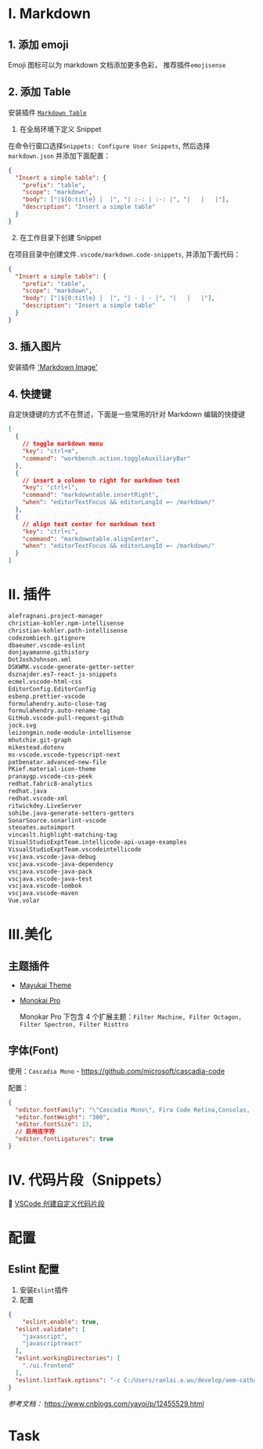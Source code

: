 # I. Markdown

## 1. 添加 emoji

Emoji 图标可以为 markdown 文档添加更多色彩， 推荐插件`emojisense`

## 2. 添加 Table

安装插件 [`Markdown Table`](https://marketplace.visualstudio.com/items?itemName=TakumiI.markdowntable)

1. 在全局环境下定义 Snippet

在命令行窗口选择`Snippets: Configure User Snippets`, 然后选择`markdown.json` 并添加下面配置：

```json
{
  "Insert a simple table": {
    "prefix": "table",
    "scope": "markdown",
    "body": ["|${0:title} |  |", "| :-: | :-: |", "|   |   |"],
    "description": "Insert a simple table"
  }
}
```

2. 在工作目录下创建 Snippet

在项目目录中创建文件`.vscode/markdown.code-snippets`, 并添加下面代码：

```json
{
  "Insert a simple table": {
    "prefix": "table",
    "scope": "markdown",
    "body": ["|${0:title} |  |", "| - | - |", "|   |   |"],
    "description": "Insert a simple table"
  }
}
```

## 3. 插入图片

安装插件 ['Markdown Image'](https://marketplace.visualstudio.com/items?itemName=hancel.markdown-image)

## 4. 快捷键

自定快捷键的方式不在赘述，下面是一些常用的针对 Markdown 编辑的快捷键

```json
[
  {
    // toggle markdown menu
    "key": "ctrl+m",
    "command": "workbench.action.toggleAuxiliaryBar"
  },
  {
    // insert a colomn to right for markdown text
    "key": "ctrl+l",
    "command": "markdowntable.insertRight",
    "when": "editorTextFocus && editorLangId =~ /markdown/"
  },
  {
    // align text center for markdown text
    "key": "ctrl+c",
    "command": "markdowntable.alignCenter",
    "when": "editorTextFocus && editorLangId =~ /markdown/"
  }
]
```

# II. 插件

```markdown
alefragnani.project-manager
christian-kohler.npm-intellisense
christian-kohler.path-intellisense
codezombiech.gitignore
dbaeumer.vscode-eslint
donjayamanne.githistory
DotJoshJohnson.xml
DSKWRK.vscode-generate-getter-setter
dsznajder.es7-react-js-snippets
ecmel.vscode-html-css
EditorConfig.EditorConfig
esbenp.prettier-vscode
formulahendry.auto-close-tag
formulahendry.auto-rename-tag
GitHub.vscode-pull-request-github
jock.svg
leizongmin.node-module-intellisense
mhutchie.git-graph
mikestead.dotenv
ms-vscode.vscode-typescript-next
patbenatar.advanced-new-file
PKief.material-icon-theme
pranaygp.vscode-css-peek
redhat.fabric8-analytics
redhat.java
redhat.vscode-xml
ritwickdey.LiveServer
sohibe.java-generate-setters-getters
SonarSource.sonarlint-vscode
steoates.autoimport
vincaslt.highlight-matching-tag
VisualStudioExptTeam.intellicode-api-usage-examples
VisualStudioExptTeam.vscodeintellicode
vscjava.vscode-java-debug
vscjava.vscode-java-dependency
vscjava.vscode-java-pack
vscjava.vscode-java-test
vscjava.vscode-lombok
vscjava.vscode-maven
Vue.volar
```

# III.美化

## 主题插件

- [Mayukai Theme](https://marketplace.visualstudio.com/items?itemName=GulajavaMinistudio.mayukaithemevsc)

- [Monokai Pro](https://marketplace.visualstudio.com/items?itemName=monokai.theme-monokai-pro-vscode)

  Monokar Pro 下包含 4 个扩展主题：`Filter Machine, Filter Octagon, Filter Spectron, Filter Risttro`

## 字体(Font)

使用：`Cascadia Mono` - <a href="https://github.com/microsoft/cascadia-code" style="text-decoration:underline;color: #27ae60">https://github.com/microsoft/cascadia-code</a>

配置：

```json
{
  "editor.fontFamily": "\"Cascadia Mono\", Fira Code Retina,Consolas, 'Courier New', monospace",
  "editor.fontWeight": "300",
  "editor.fontSize": 13,
  // 启用连字符
  "editor.fontLigatures": true
}
```

# IV. 代码片段（Snippets）

💪  [VSCode 创建自定义代码片段](https://juejin.cn/post/7238230111941394488)


# 配置

## Eslint 配置

1. 安装`Eslint`插件
2. 配置

```json
{
	"eslint.enable": true,
  "eslint.validate": [
    "javascript",
    "javascriptreact"
  ],
  "eslint.workingDirectories": [
    "./ui.frontend"
  ],
  "eslint.lintTask.options": "-c C:/Users/ranlai.a.wu/develop/aem-cathay/ui.frontend/.eslintrc.js --ignore-path C:/Users/ranlai.a.wu/develop/aem-cathay/ui.frontend/.eslintignore"
}
```

*参考文档：* https://www.cnblogs.com/yayoi/p/12455529.html



# Task

